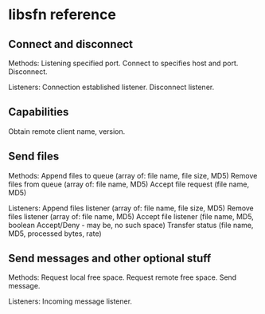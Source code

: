libsfn reference
================

Connect and disconnect
----------------------

Methods:
  Listening specified port.
  Connect to specifies host and port.
  Disconnect.
  
Listeners:
  Connection established listener.
  Disconnect listener.


Capabilities
------------

Obtain remote client name, version.


Send files
----------

Methods:
  Append files to queue (array of: file name, file size, MD5)
  Remove files from queue  (array of: file name, MD5)
  Accept file request (file name, MD5)

Listeners:
  Append files listener (array of: file name, file size, MD5)
  Remove files listener (array of: file name, MD5)
  Accept file listener (file name, MD5, boolean Accept/Deny - may be, no such space)
  Transfer status (file name, MD5, processed bytes, rate)


Send messages and other optional stuff
--------------------------------------

Methods:
  Request local free space.
  Request remote free space.
  Send message.
  
Listeners:
  Incoming message listener.
